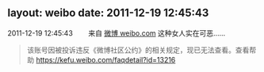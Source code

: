 layout: weibo
date: 2011-12-19 12:45:43
---
<meta name="referrer" content="no-referrer" />

2011-12-19 12:45:43  &nbsp;&nbsp;&nbsp;&nbsp;&nbsp;&nbsp; 来自 <a href="http://weibo.com/" rel="nofollow">微博 weibo.com</a>
这种女人实在可恶……
>  该账号因被投诉违反《微博社区公约》的相关规定，现已无法查看。查看帮助 https://kefu.weibo.com/faqdetail?id=13216
